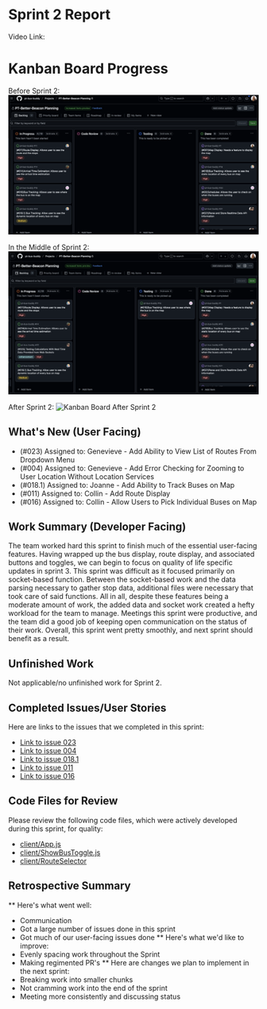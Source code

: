 # Sprint 2 Report
Video Link:

# Kanban Board Progress
Before Sprint 2:
![Kanban Board Before Sprint 2](sprintReport1Images/afterSprint.png)

In the Middle of Sprint 2:
![Kanban Board Middle of Sprint 2](sprintReport2Images/middleSprint2.png)

After Sprint 2:
![Kanban Board After Sprint 2](https://github.com/pt-bus-buddy/pt-bus-buddy/blob/main/sprintReport2Images/afterSprint2.png)

## What's New (User Facing)
* (#023) Assigned to: Genevieve - Add Ability to View List of Routes From Dropdown Menu
* (#004) Assigned to: Genevieve - Add Error Checking for Zooming to User Location Without Location Services
* (#018.1) Assigned to: Joanne - Add Ability to Track Buses on Map
* (#011) Assigned to: Collin - Add Route Display
* (#016) Assigned to: Collin - Allow Users to Pick Individual Buses on Map

## Work Summary (Developer Facing)
The team worked hard this sprint to finish much of the essential user-facing features. Having wrapped up the bus display, route display, and associated buttons and toggles, we can begin to focus on quality of life specific updates in sprint 3. This sprint was difficult as it focused primarily on socket-based function. Between the socket-based work and the data parsing necessary to gather stop data, additional files were necessary that took care of said functions. All in all, despite these features being a moderate amount of work, the added data and socket work created a hefty workload for the team to manage. Meetings this sprint were productive, and the team did a good job of keeping open communication on the status of their work. Overall, this sprint went pretty smoothly, and next sprint should benefit as a result.

## Unfinished Work
Not applicable/no unfinished work for Sprint 2.

## Completed Issues/User Stories
Here are links to the issues that we completed in this sprint:
* [Link to issue 023](https://github.com/orgs/pt-bus-buddy/projects/2/views/1?pane=issue&itemId=102922992&issue=pt-bus-buddy%7Cpt-bus-buddy%7C30)
* [Link to issue 004](https://github.com/orgs/pt-bus-buddy/projects/2?pane=issue&itemId=102425732&issue=pt-bus-buddy%7Cpt-bus-buddy%7C4)
* [Link to issue 018.1](https://github.com/orgs/pt-bus-buddy/projects/2/views/1?pane=issue&itemId=102425748&issue=pt-bus-buddy%7Cpt-bus-buddy%7C16)
* [Link to issue 011](https://github.com/orgs/pt-bus-buddy/projects/2?pane=issue&itemId=102425741&issue=pt-bus-buddy%7Cpt-bus-buddy%7C11)
* [Link to issue 016](https://github.com/orgs/pt-bus-buddy/projects/2?pane=issue&itemId=102425748&issue=pt-bus-buddy%7Cpt-bus-buddy%7C16)

## Code Files for Review
Please review the following code files, which were actively developed during this
sprint, for quality:
* [client/App.js](https://github.com/pt-bus-buddy/pt-bus-buddy/blob/main/client/App.js)
* [client/ShowBusToggle.js](https://github.com/pt-bus-buddy/pt-bus-buddy/blob/main/client/ShowBusToggle.js)
* [client/RouteSelector](https://github.com/pt-bus-buddy/pt-bus-buddy/blob/main/client/RouteSelector.js)

## Retrospective Summary
** Here's what went well:
* Communication 
* Got a large number of issues done in this sprint
* Got much of our user-facing issues done
** Here's what we'd like to improve:
* Evenly spacing work throughout the Sprint
* Making regimented PR's
** Here are changes we plan to implement in the next sprint:
* Breaking work into smaller chunks
* Not cramming work into the end of the sprint
* Meeting more consistently and discussing status
